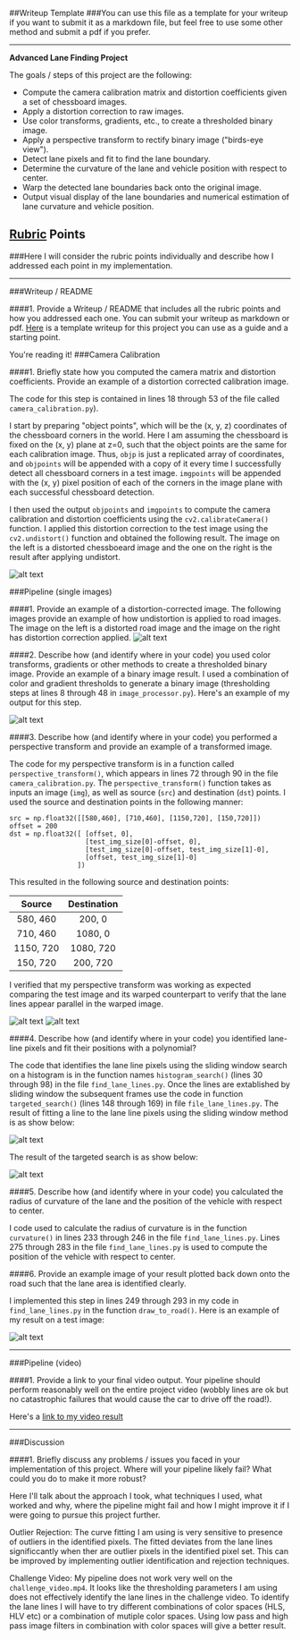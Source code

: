 ##Writeup Template
###You can use this file as a template for your writeup if you want to submit it as a markdown file, but feel free to use some other method and submit a pdf if you prefer.

---

**Advanced Lane Finding Project**

The goals / steps of this project are the following:

* Compute the camera calibration matrix and distortion coefficients given a set of chessboard images.
* Apply a distortion correction to raw images.
* Use color transforms, gradients, etc., to create a thresholded binary image.
* Apply a perspective transform to rectify binary image ("birds-eye view").
* Detect lane pixels and fit to find the lane boundary.
* Determine the curvature of the lane and vehicle position with respect to center.
* Warp the detected lane boundaries back onto the original image.
* Output visual display of the lane boundaries and numerical estimation of lane curvature and vehicle position.

[//]: # (Image References)

[image1]: ./output_images/chess_undistorted.png "Chess Distort"
[image4]: ./output_images/undist_warped.png "Road Undistorted"
[image5]: ./output_images/binary.jpg "Road Binary"
[image6]: ./output_images/straight_lines2.jpg "Road Straight"
[image7]: ./output_images/warped.jpg "Road Warped"
[image8]: ./output_images/sliding_window.jpg "Sliding Window"
[image9]: ./output_images/targeted_search.jpg "Targeted Search"
[image10]: ./output_images/image_final.jpg "Draw To Road"

[video1]: ./project_video_out.mp4 "Video"

## [Rubric](https://review.udacity.com/#!/rubrics/571/view) Points
###Here I will consider the rubric points individually and describe how I addressed each point in my implementation.  

---
###Writeup / README

####1. Provide a Writeup / README that includes all the rubric points and how you addressed each one.  You can submit your writeup as markdown or pdf.  [Here](https://github.com/udacity/CarND-Advanced-Lane-Lines/blob/master/writeup_template.md) is a template writeup for this project you can use as a guide and a starting point.  

You're reading it!
###Camera Calibration

####1. Briefly state how you computed the camera matrix and distortion coefficients. Provide an example of a distortion corrected calibration image.

The code for this step is contained in lines 18 through 53 of the file called `camera_calibration.py`).  

I start by preparing "object points", which will be the (x, y, z) coordinates of the chessboard corners in the world. Here I am assuming the chessboard is fixed on the (x, y) plane at z=0, such that the object points are the same for each calibration image.  Thus, `objp` is just a replicated array of coordinates, and `objpoints` will be appended with a copy of it every time I successfully detect all chessboard corners in a test image.  `imgpoints` will be appended with the (x, y) pixel position of each of the corners in the image plane with each successful chessboard detection.  

I then used the output `objpoints` and `imgpoints` to compute the camera calibration and distortion coefficients using the `cv2.calibrateCamera()` function.  I applied this distortion correction to the test image using the `cv2.undistort()` function and obtained the following result. The image on the left is a distorted chessboeard image and the one on the right is the result after applying undistort.

![alt text][image1]

###Pipeline (single images)

####1. Provide an example of a distortion-corrected image.
The following images provide an example of how undistortion is applied to road images. The image on the left is a distorted road image and the image on the right has distortion correction applied.
![alt text][image4]

####2. Describe how (and identify where in your code) you used color transforms, gradients or other methods to create a thresholded binary image.  Provide an example of a binary image result.
I used a combination of color and gradient thresholds to generate a binary image (thresholding steps at lines 8 through 48 in `image_processor.py`).  Here's an example of my output for this step.

![alt text][image5]

####3. Describe how (and identify where in your code) you performed a perspective transform and provide an example of a transformed image.

The code for my perspective transform is in a function called `perspective_transform()`, which appears in lines 72 through 90 in the file `camera_calibration.py`.  The `perspective_transform()` function takes as inputs an image (`img`), as well as source (`src`) and destination (`dst`) points. I used the source and destination points in the following manner:

```
src = np.float32([[580,460], [710,460], [1150,720], [150,720]])
offset = 200
dst = np.float32([ [offset, 0],
                   [test_img_size[0]-offset, 0],
                   [test_img_size[0]-offset, test_img_size[1]-0],
                   [offset, test_img_size[1]-0]
                 ])

```
This resulted in the following source and destination points:

| Source        | Destination   | 
|:-------------:|:-------------:| 
| 580, 460      | 200, 0        | 
| 710, 460      | 1080, 0       |
| 1150, 720     | 1080, 720     |
| 150, 720      | 200, 720      |

I verified that my perspective transform was working as expected comparing the test image and its warped counterpart to verify that the lane lines appear parallel in the warped image.

![alt text][image6]
![alt text][image7]

####4. Describe how (and identify where in your code) you identified lane-line pixels and fit their positions with a polynomial?

The code that identifies the lane line pixels using the sliding window search on a histogram is in the function names `histogram_search()` (lines 30 through 98) in the file `find_lane_lines.py`. Once the lines are extablished by sliding window the subsequent frames use the code in function `targeted_search()` (lines 148 through 169) in file `file_lane_lines.py`. The result of fitting a line to the lane line pixels using the sliding window method is as show below: 

![alt text][image8]

The result of the targeted search is as show below:

![alt text][image9]

####5. Describe how (and identify where in your code) you calculated the radius of curvature of the lane and the position of the vehicle with respect to center.

I code used to calculate the radius of curvature is in the function `curvature()` in lines 233 through 246 in the file `find_lane_lines.py`. Lines 275 through 283 in the file `find_lane_lines.py` is used to compute the position of the vehicle with respect to center.

####6. Provide an example image of your result plotted back down onto the road such that the lane area is identified clearly.

I implemented this step in lines 249 through 293 in my code in `find_lane_lines.py` in the function `draw_to_road()`.  Here is an example of my result on a test image:

![alt text][image10]

---

###Pipeline (video)

####1. Provide a link to your final video output.  Your pipeline should perform reasonably well on the entire project video (wobbly lines are ok but no catastrophic failures that would cause the car to drive off the road!).

Here's a [link to my video result](./project_video_out.mp4)

---

###Discussion

####1. Briefly discuss any problems / issues you faced in your implementation of this project.  Where will your pipeline likely fail?  What could you do to make it more robust?

Here I'll talk about the approach I took, what techniques I used, what worked and why, where the pipeline might fail and how I might improve it if I were going to pursue this project further.  

Outlier Rejection:
The curve fitting I am using is very sensitive to presence of outliers in the identified pixels. The fitted deviates from the lane lines significcantly when ther are outlier pixels in the identified pixel set. This can be improved by implementing outlier identification and rejection techniques.

Challenge Video: 
My pipeline does not work very well on the `challenge_video.mp4`. It looks like the thresholding parameters I am using does not effectively identify the lane lines in the challenge video. To identify the lane lines I will have to try different combinations of color spaces (HLS, HLV etc) or a combination of mutiple color spaces. Using low pass and high pass image filters in combination with color spaces will give a better result.

